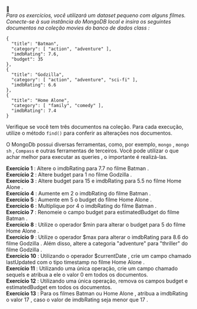 :cactus:   
*Para os exercícios, você utilizará um dataset pequeno com alguns filmes.
Conecte-se à sua instância do MongoDB local e insira os seguintes documentos na coleção movies do banco de dados class :*
```
{
  "title": "Batman",
  "category": [ "action", "adventure" ],
  "imdbRating": 7.6,
  "budget": 35
},
{
  "title": "Godzilla",
  "category": [ "action", "adventure", "sci-fi" ],
  "imdbRating": 6.6
},
{
  "title": "Home Alone",
  "category": [ "family", "comedy" ],
  "imdbRating": 7.4
}
```

Verifique se você tem três documentos na coleção.
Para cada execução, utilize o método `find()` para conferir as alterações nos documentos.

O MongoDb possui diversas ferramentas, como, por exemplo, `mongo` , `mongo sh` , `Compass` e outras ferramentas de terceiros. Você pode utilizar o que achar melhor para executar as queries , o importante é realizá-las. 

**Exercício 1** : Altere o imdbRating para 7.7 no filme Batman .  
**Exercício 2** : Altere budget para 1 no filme Godzilla .  
**Exercício 3** : Altere budget para 15 e imdbRating para 5.5 no filme Home Alone .  
**Exercício 4** : Aumente em 2 o imdbRating do filme Batman .  
**Exercício 5** : Aumente em 5 o budget do filme Home Alone .  
**Exercício 6** : Multiplique por 4 o imdbRating do filme Batman .  
**Exercício 7** : Renomeie o campo budget para estimatedBudget do filme Batman .  
**Exercício 8** : Utilize o operador $min para alterar o budget para 5 do filme Home Alone .  
**Exercício 9** : Utilize o operador $max para alterar o imdbRating para 8.6 do filme Godzilla . Além disso, altere a categoria "adventure" para "thriller" do filme Godzilla .  
**Exercício 10** : Utilizando o operador $currentDate , crie um campo chamado lastUpdated com o tipo timestamp no filme Home Alone .  
**Exercício 11** : Utilizando uma única operação, crie um campo chamado sequels e atribua a ele o valor 0 em todos os documentos.  
**Exercício 12** : Utilizando uma única operação, remova os campos budget e estimatedBudget em todos os documentos.  
**Exercício 13** : Para os filmes Batman ou Home Alone , atribua a imdbRating o valor 17 , caso o valor de imdbRating seja menor que 17 .